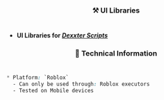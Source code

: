 ### <div align='center'>⚒️ UI Libraries</div>
#

- **UI Libraries for [_Dexxter Scripts_](https://github.com/DexxterGWM/DexxterScripts-lua_u)** <br/>

### <div align='center'>📑 Technical Information</div>
#

```css
* Platform: `Roblox`
  - Can only be used through: Roblox executors
  - Tested on Mobile devices
```
